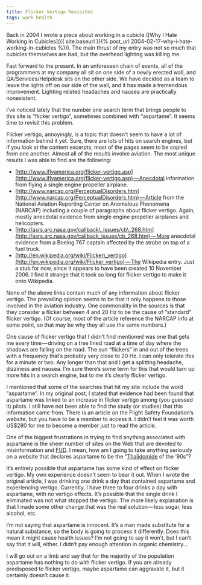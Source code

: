 ```yaml
---
title: Flicker Vertigo Revisited
tags: work health
---
```


Back in 2004 I wrote a piece about working in a cubicle ([Why I Hate Working in Cubicles]({{ site.baseurl }}{% post_url 2004-02-17-why-i-hate-working-in-cubicles %})). The main thrust of my entry was not so much that cubicles themselves are bad, but the overhead lighting was killing me.

Fast forward to the present. In an unforeseen chain of events, all of the programmers at my company all sit on one side of a newly erected wall, and QA/Services/Helpdesk sits on the other side. We have decided as a team to leave the lights off on our side of the wall, and it has made a tremendous improvement. Lighting related headaches and nausea are practically nonexistent.

I’ve noticed lately that the number one search term that brings people to this site is “flicker vertigo”, sometimes combined with “aspartame”. It seems time to revisit this problem.

Flicker vertigo, annoyingly, is a topic that doesn’t seem to have a lot of information behind it yet. Sure, there are lots of hits on search engines, but if you look at the content excerpts, most of the pages seem to be copied from one another. Almost all of the results involve aviation. The most unique results I was able to find are the following:

*   [http://www.iflyamerica.org/flicker-vertigo.asp](http://www.iflyamerica.org/flicker-vertigo.asp) — Anecdotal information from flying a single engine propeller airplane.
*   [http://www.narcap.org/PerceptualDisorders.htm](http://www.narcap.org/PerceptualDisorders.htm) — Article from the National Aviation Reporting Center on Anomalous Phenomena (NARCAP) including a couple of paragraphs about flicker vertigo. Again, mostly anecdotal evidence from single engine propeller airplanes and helicopters.
*   [http://asrs.arc.nasa.gov/callback\_issues/cb\_268.htm](http://asrs.arc.nasa.gov/callback_issues/cb_268.htm) — More anecdotal evidence from a Boeing 767 captain affected by the strobe on top of a fuel truck.
*   [http://en.wikipedia.org/wiki/Flicker\_vertigo](http://en.wikipedia.org/wiki/Flicker_vertigo) — The Wikipedia entry. Just a stub for now, since it appears to have been created 10 November 2006. I find it strange that it took so long for flicker vertigo to make it onto Wikipedia.

None of the above links contain much of any information about flicker vertigo. The prevailing opinion seems to be that it only happens to those involved in the aviation industry. One commonality in the sources is that they consider a flicker between 4 and 20 Hz to be the cause of “standard” flicker vertigo. (Of course, most of the article reference the NARCAP info at some point, so that may be why they all use the same numbers.)

One cause of flicker vertigo that I didn’t find mentioned was one that gets me every time — driving on a tree lined road at a time of day where the shadows are falling on the road. The sun “flickers” in and out of the trees with a frequency that’s probably very close to 20 Hz. I can only tolerate this for a minute or two. Any longer than that and I get a splitting headache, dizziness and nausea. I’m sure there’s some term for this that would turn up more hits in a search engine, but to me it’s clearly flicker vertigo.

I mentioned that some of the searches that hit my site include the word “aspartame”. In my original post, I stated that evidence had been found that aspartame was linked to an increase in flicker vertigo among (you guessed it) pilots. I still have not been able to find the study (or studies) that this information came from. There is an article on the Flight Safety Foundation’s website, but you have to be a member to access it. I didn’t feel it was worth US$280 for me to become a member just to read the article.

One of the biggest frustrations in trying to find anything associated with aspartame is the sheer number of sites on the Web that are devoted to misinformation and [FUD](http://en.wikipedia.org/wiki/Fear%2C_uncertainty_and_doubt "Fear, Uncertainty and Doubt"). I mean, how am I going to take anything seriously on a website that declares aspartame to be the “[Thalidomide](http://en.wikipedia.org/wiki/Thalidomide) of the ’90s”?

It’s entirely possible that aspartame has some kind of effect on flicker vertigo. My own experience doesn’t seem to bear it out. When I wrote the original article, I was drinking one drink a day that contained aspartame and experiencing vertigo. Currently, I have three to four drinks a day with aspartame, with no vertigo effects. It’s possible that the single drink I eliminated was not what stopped the vertigo. The more likely explanation is that I made some other change that was the real solution — less sugar, less alcohol, etc.

I’m not saying that aspartame is innocent. It’s a man made substitute for a natural substance, so the body is going to process it differently. Does this mean it might cause health issues? I’m not going to say it won’t, but I can’t say that it will, either. I didn’t pay enough attention in organic chemistry…

I will go out on a limb and say that for the majority of the population aspartame has nothing to do with flicker vertigo. If you are already predisposed to flicker vertigo, maybe aspartame can aggravate it, but it certainly doesn’t cause it.

